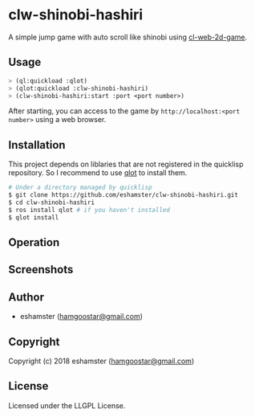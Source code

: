 # clw-shinobi-hashiri

A simple jump game with auto scroll like shinobi using [cl-web-2d-game](https://github.com/eshamster/cl-web-2d-game).

## Usage

```lisp
> (ql:quickload :qlot)
> (qlot:quickload :clw-shinobi-hashiri)
> (clw-shinobi-hashiri:start :port <port number>)
```

After starting, you can access to the game by `http://localhost:<port number>` using a web browser.


## Installation

This project depends on liblaries that are not registered in the quicklisp repository. So I recommend to use [qlot](https://github.com/fukamachi/qlot) to install them.

```bash
# Under a directory managed by quicklisp
$ git clone https://github.com/eshamster/clw-shinobi-hashiri.git
$ cd clw-shinobi-hashiri
$ ros install qlot # if you haven't installed
$ qlot install
```

## Operation

## Screenshots

## Author

* eshamster (hamgoostar@gmail.com)

## Copyright

Copyright (c) 2018 eshamster (hamgoostar@gmail.com)

## License

Licensed under the LLGPL License.
